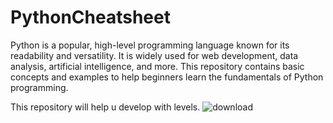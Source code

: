 # PythonCheatsheet
Python is a popular, high-level programming language known for its readability and versatility. It is widely used for web development, 
data analysis, artificial intelligence, and more. This repository contains basic concepts and examples to help 
beginners learn the fundamentals of Python programming.

This repository will help u develop with levels.
![download](https://github.com/JustCallMeSidd/PythonCheatsheet/assets/104370770/6ae61ff7-c728-4033-984e-e78d9d616e14)
